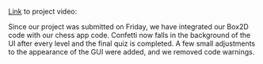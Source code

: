 [Link](https://drive.google.com/file/d/12tJByg9eNN4JkyVeNSkyfOewGf13o5p3/view?usp=sharing) to project video:

Since our project was submitted on Friday, we have integrated our Box2D code with our chess app code.
Confetti now falls in the background of the UI after every level and the final quiz is completed.
A few small adjustments to the appearance of the GUI were added, and we removed code warnings.
